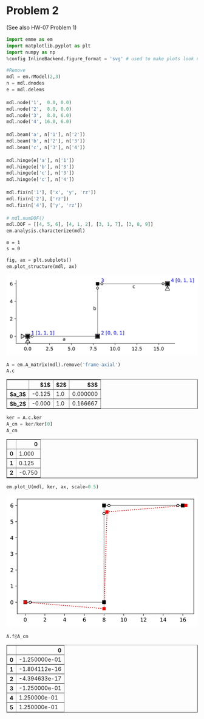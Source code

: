 
# Problem 2

(See also HW-07 Problem 1)

```python
import emme as em
import matplotlib.pyplot as plt
import numpy as np
%config InlineBackend.figure_format = 'svg' # used to make plots look nicerbb
```


```python
#Remove
mdl = em.rModel(2,3)
n = mdl.dnodes
e = mdl.delems

mdl.node('1',  0.0, 0.0)
mdl.node('2',  8.0, 0.0)
mdl.node('3',  8.0, 6.0)
mdl.node('4', 16.0, 6.0)

mdl.beam('a', n['1'], n['2'])
mdl.beam('b', n['2'], n['3'])
mdl.beam('c', n['3'], n['4'])

mdl.hinge(e['a'], n['1'])
mdl.hinge(e['b'], n['3'])
mdl.hinge(e['c'], n['3'])
mdl.hinge(e['c'], n['4'])

mdl.fix(n['1'], ['x', 'y', 'rz'])
mdl.fix(n['2'], ['rz'])
mdl.fix(n['4'], ['y', 'rz'])

# mdl.numDOF()
mdl.DOF = [[4, 5, 6], [4, 1, 2], [3, 1, 7], [3, 8, 9]]
em.analysis.characterize(mdl)
```

    m = 1
    s = 0
    


```python
fig, ax = plt.subplots()
em.plot_structure(mdl, ax)
```


![svg](output_3_0.svg)



```python
A = em.A_matrix(mdl).remove('frame-axial')
A.c
```




<table border="1" class="dataframe">
  <thead>
    <tr style="text-align: right;">
      <th></th>
      <th>$1$</th>
      <th>$2$</th>
      <th>$3$</th>
    </tr>
  </thead>
  <tbody>
    <tr>
      <th>$a_3$</th>
      <td>-0.125</td>
      <td>1.0</td>
      <td>0.000000</td>
    </tr>
    <tr>
      <th>$b_2$</th>
      <td>-0.000</td>
      <td>1.0</td>
      <td>0.166667</td>
    </tr>
  </tbody>
</table>




```python
ker = A.c.ker 
A_cm = ker/ker[0]
A_cm
```




<table border="1" class="dataframe">
  <thead>
    <tr style="text-align: right;">
      <th></th>
      <th>0</th>
    </tr>
  </thead>
  <tbody>
    <tr>
      <th>0</th>
      <td>1.000</td>
    </tr>
    <tr>
      <th>1</th>
      <td>0.125</td>
    </tr>
    <tr>
      <th>2</th>
      <td>-0.750</td>
    </tr>
  </tbody>
</table>




```python
em.plot_U(mdl, ker, ax, scale=0.5)
```


![svg](output_6_0.svg)



```python
A.f@A_cm
```




<table border="1" class="dataframe">
  <thead>
    <tr style="text-align: right;">
      <th></th>
      <th>0</th>
    </tr>
  </thead>
  <tbody>
    <tr>
      <th>0</th>
      <td>-1.250000e-01</td>
    </tr>
    <tr>
      <th>1</th>
      <td>-1.804112e-16</td>
    </tr>
    <tr>
      <th>2</th>
      <td>-4.394633e-17</td>
    </tr>
    <tr>
      <th>3</th>
      <td>-1.250000e-01</td>
    </tr>
    <tr>
      <th>4</th>
      <td>1.250000e-01</td>
    </tr>
    <tr>
      <th>5</th>
      <td>1.250000e-01</td>
    </tr>
  </tbody>
</table>




```python

```
